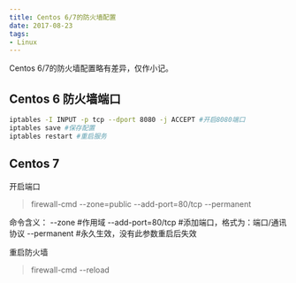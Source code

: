 ```yaml
---
title: Centos 6/7的防火墙配置
date: 2017-08-23
tags:
- Linux
---
```

Centos 6/7的防火墙配置略有差异，仅作小记。
<!--more-->
## Centos 6 防火墙端口
```bash
iptables -I INPUT -p tcp --dport 8080 -j ACCEPT #开启8080端口  
iptables save #保存配置  
iptables restart #重启服务  
```


## Centos 7 
开启端口
>firewall-cmd --zone=public --add-port=80/tcp --permanent

命令含义：
--zone #作用域
--add-port=80/tcp  #添加端口，格式为：端口/通讯协议
--permanent  #永久生效，没有此参数重启后失效

重启防火墙
> firewall-cmd --reload

<!--stackedit_data:
eyJoaXN0b3J5IjpbMTI4Njg5MDMzM119
-->